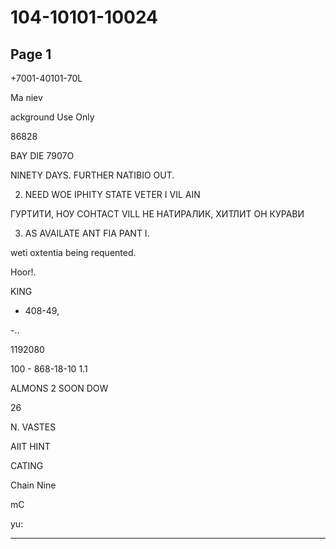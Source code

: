 # 104-10101-10024

## Page 1

+7001-40101-70L

Ma niev

ackground Use Only

86828

BAY DIE 7907O

NINETY DAYS. FURTHER NATIBIO OUT.

2. NEED WOE IPHITY STATE VETER I VIL AIN

ГУРТИТИ, НОУ СОНТАСТ VILL НЕ НАТИРАЛИК, ХИТЛИТ ОН КУРАВИ

3. AS AVAILATE ANT FIA PANT I.

weti oxtentia being requented.

Hoor!.

KING

+ 408-49,

-..

1192080

100 - 868-18-10 1.1

ALMONS 2 SOON DOW

26

N. VASTES

AIIT HINT

CATING

Chain Nine

mC

yu:

---

